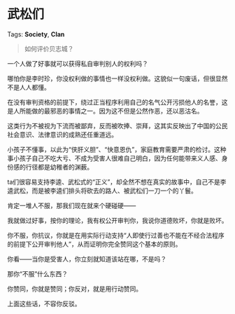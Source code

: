 # 武松们

Tags: **Society**, **Clan**

> 如何评价贝志城？



一个人做了好事就可以获得私自审判别人的权利吗？

哪怕你是李时珍，你没权利做的事情也一样没权利做。这貌似一句废话，但很显然不是人人都懂。

在没有审判资格的前提下，绕过正当程序利用自己的名气公开污损他人的名誉，这是人所能做的最邪恶的事情之一。因为这不但是公然作恶，还以恶沽名。

这类行为不被视为下流而被鄙弃，反而被吹捧、崇拜，这其实反映出了中国的公民社会意识、法律意识的成熟还任重道远。

小孩子不懂事，以此为“侠肝义胆”、“快意恩仇”，家庭教育需要严肃的检讨。这种事小孩子自己不吃大亏、不成为受害人很难自己明白，因为任何能带来义人感、身份感的行径都是幼稚者的渊薮。

ta们很容易支持李逵、武松式的“正义”，却全然不想在真实的故事中，自己不是李逵武松，而是被李逵们排头将砍去的路人、被武松们一刀一个的丫鬟。

肯定一堆人不服，那我们现在就来个硬碰硬——

我就做过好事，按你的理论，我有权公开审判你，我说你道德败坏，你就是败坏。

你不服，你抗议，你就是在用实际行动支持“人即使行过善也不能在不经合法程序的前提下公开审判他人”，从而证明你完全赞同这个基本的原则。

你看——当你是受害人，你立刻就知道该站在哪，不是吗？

那你“不服”什么东西？

你赞同，你就是赞同；你反对，就是用行动赞同。

上面这些话，不容你反驳。



